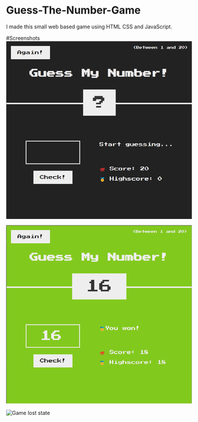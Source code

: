 # Guess-The-Number-Game
I made this small web based game using HTML CSS and JavaScript.

#Screenshots
![Starting Game State](/images/game-starting.png?raw=true "Starting Game State")

![Game won state](/images/game-won.png?raw=true "Game won state")

![Game lost state](/images/game-lost?raw=true "Game lost state")
